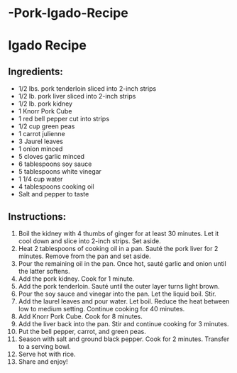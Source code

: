 # -Pork-Igado-Recipe
<!DOCTYPE html>
<html>
<head>
  <title>Igado Recipe</title>
</head>
<body>
  <h1>Igado Recipe</h1>

  <h2>Ingredients:</h2>
  <ul>
    <li>1/2 lbs. pork tenderloin sliced into 2-inch strips</li>
    <li>1/2 lb. pork liver sliced into 2-inch strips</li>
    <li>1/2 lb. pork kidney</li>
    <li>1 Knorr Pork Cube</li>
    <li>1 red bell pepper cut into strips</li>
    <li>1/2 cup green peas</li>
    <li>1 carrot julienne</li>
    <li>3 Jaurel leaves</li>
    <li>1 onion minced</li>
    <li>5 cloves garlic minced</li>
    <li>6 tablespoons soy sauce</li>
    <li>5 tablespoons white vinegar</li>
    <li>1 1/4 cup water</li>
    <li>4 tablespoons cooking oil</li>
    <li>Salt and pepper to taste</li>
  </ul>

  <h2>Instructions:</h2>
  <ol>
    <li>Boil the kidney with 4 thumbs of ginger for at least 30 minutes. Let it cool down and slice into 2-inch strips. Set aside.</li>
    <li>Heat 2 tablespoons of cooking oil in a pan. Sauté the pork liver for 2 minutes. Remove from the pan and set aside.</li>
    <li>Pour the remaining oil in the pan. Once hot, sauté garlic and onion until the latter softens.</li>
    <li>Add the pork kidney. Cook for 1 minute.</li>
    <li>Add the pork tenderloin. Sauté until the outer layer turns light brown.</li>
    <li>Pour the soy sauce and vinegar into the pan. Let the liquid boil. Stir.</li>
    <li>Add the laurel leaves and pour water. Let boil. Reduce the heat between low to medium setting. Continue cooking for 40 minutes.</li>
    <li>Add Knorr Pork Cube. Cook for 8 minutes.</li>
    <li>Add the liver back into the pan. Stir and continue cooking for 3 minutes.</li>
    <li>Put the bell pepper, carrot, and green peas.</li>
    <li>Season with salt and ground black pepper. Cook for 2 minutes. Transfer to a serving bowl.</li>
    <li>Serve hot with rice.</li>
    <li>Share and enjoy!</li>
  </ol>
</body>
</html>
